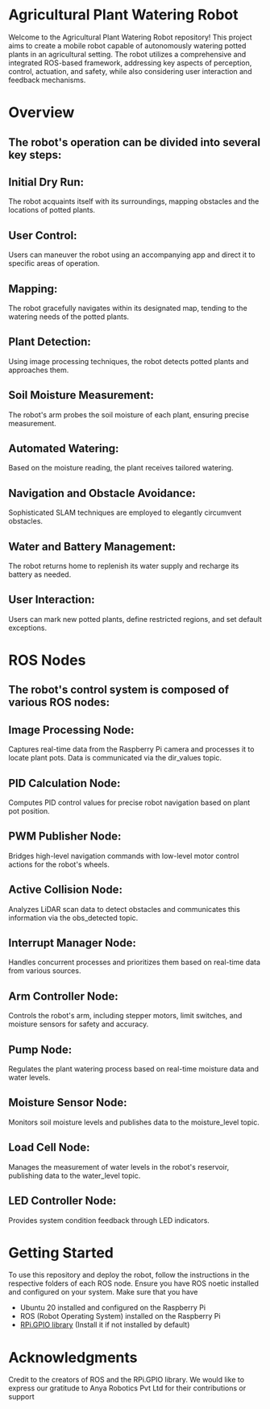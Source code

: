 # Agricultural Plant Watering Robot

Welcome to the Agricultural Plant Watering Robot repository! This project aims to create a mobile robot capable of autonomously watering potted plants in an agricultural setting. The robot utilizes a comprehensive and integrated ROS-based framework, addressing key aspects of perception, control, actuation, and safety, while also considering user interaction and feedback mechanisms.

# Overview
## The robot's operation can be divided into several key steps:

## Initial Dry Run:
The robot acquaints itself with its surroundings, mapping obstacles and the locations of potted plants.

## User Control:
Users can maneuver the robot using an accompanying app and direct it to specific areas of operation.

## Mapping:
The robot gracefully navigates within its designated map, tending to the watering needs of the potted plants.

## Plant Detection:
Using image processing techniques, the robot detects potted plants and approaches them.

## Soil Moisture Measurement:
The robot's arm probes the soil moisture of each plant, ensuring precise measurement.

## Automated Watering:
Based on the moisture reading, the plant receives tailored watering.

## Navigation and Obstacle Avoidance:
Sophisticated SLAM techniques are employed to elegantly circumvent obstacles.

## Water and Battery Management:
The robot returns home to replenish its water supply and recharge its battery as needed.

## User Interaction:
Users can mark new potted plants, define restricted regions, and set default exceptions.

# ROS Nodes
## The robot's control system is composed of various ROS nodes:

## Image Processing Node:
Captures real-time data from the Raspberry Pi camera and processes it to locate plant pots. Data is communicated via the dir_values topic.

## PID Calculation Node: 
Computes PID control values for precise robot navigation based on plant pot position.

## PWM Publisher Node: 
Bridges high-level navigation commands with low-level motor control actions for the robot's wheels.

## Active Collision Node: 
Analyzes LiDAR scan data to detect obstacles and communicates this information via the obs_detected topic.

## Interrupt Manager Node: 
Handles concurrent processes and prioritizes them based on real-time data from various sources.

## Arm Controller Node: 
Controls the robot's arm, including stepper motors, limit switches, and moisture sensors for safety and accuracy.

## Pump Node: 
Regulates the plant watering process based on real-time moisture data and water levels.

## Moisture Sensor Node: 
Monitors soil moisture levels and publishes data to the moisture_level topic.

## Load Cell Node: 
Manages the measurement of water levels in the robot's reservoir, publishing data to the water_level topic.

## LED Controller Node: 
Provides system condition feedback through LED indicators.

# Getting Started
To use this repository and deploy the robot, follow the instructions in the respective folders of each ROS node. Ensure you have ROS noetic installed and configured on your system. Make sure that you have
- Ubuntu 20 installed and configured on the Raspberry Pi
- ROS (Robot Operating System) installed on the Raspberry Pi
- [RPi.GPIO library](https://pypi.org/project/RPi.GPIO/) (Install it if not installed by default)

# Acknowledgments
Credit to the creators of ROS and the RPi.GPIO library. We would like to express our gratitude to Anya Robotics Pvt Ltd for their contributions or support
